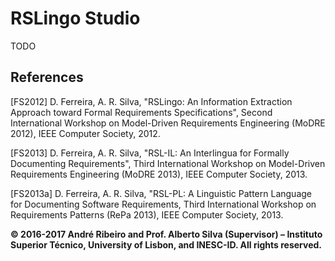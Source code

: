 # RSLingo Studio

TODO

## References

[FS2012] D. Ferreira, A. R. Silva, "RSLingo: An Information Extraction Approach toward Formal Requirements Specifications", Second International Workshop on Model-Driven Requirements Engineering (MoDRE 2012), IEEE Computer Society, 2012.

[FS2013] D. Ferreira, A. R. Silva, "RSL-IL: An Interlingua for Formally Documenting Requirements", Third International Workshop on Model-Driven Requirements Engineering (MoDRE 2013), IEEE Computer Society, 2013.

[FS2013a] D. Ferreira, A. R. Silva, "RSL-PL: A Linguistic Pattern Language for Documenting Software Requirements, Third International Workshop on Requirements Patterns (RePa 2013), IEEE Computer Society, 2013.

**© 2016-2017 André Ribeiro and Prof. Alberto Silva (Supervisor) – Instituto Superior Técnico, University of Lisbon, and INESC-ID. All rights reserved.**

